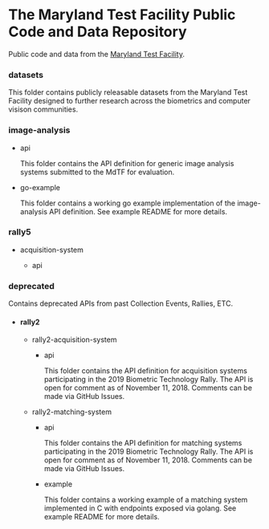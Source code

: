# The Maryland Test Facility Public Code and Data Repository

Public code and data from the [Maryland Test Facility](https://mdtf.org).  

### datasets

This folder contains publicly releasable datasets from the Maryland Test Facility designed to further research across the biometrics and computer visison communities.

### image-analysis

* api

	This folder contains the API definition for generic image analysis systems submitted to the MdTF for evaluation.
	
* go-example

	This folder contains a working go example implementation of the image-analysis API definition. See example README for more details.
### rally5 

 * acquisition-system

    * api

### deprecated

Contains deprecated APIs from past Collection Events, Rallies, ETC.

* #### rally2
  * rally2-acquisition-system

    * api
    
        This folder contains the API definition for acquisition systems participating in the 2019 Biometric Technology Rally. The API is open for comment as of November 11, 2018. Comments can be made via GitHub Issues.
  * rally2-matching-system

    * api

        This folder contains the API definition for matching systems participating in the 2019 Biometric Technology Rally. The API is open for comment as of November 11, 2018. Comments can be made via GitHub Issues.

    * example

        This folder contains a working example of a matching system implemented in C with endpoints exposed via golang. See example README for more details.